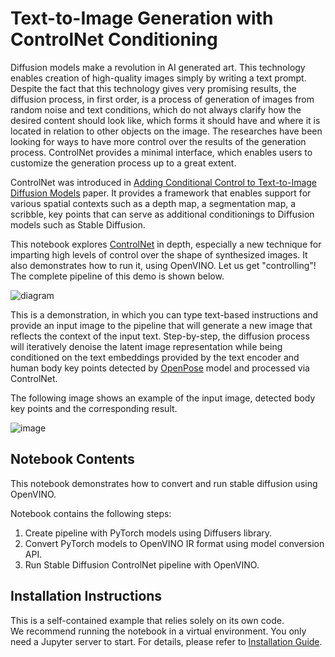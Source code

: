 # Text-to-Image Generation with ControlNet Conditioning

Diffusion models make a revolution in AI generated art. This technology enables creation of high-quality images simply by writing a text prompt. Despite the fact that this technology gives very promising results, the diffusion process, in first order, is a process of generation of images from random noise and text conditions, which do not always clarify how the desired content should look like, which forms it should have and where it is located in relation to other objects on the image. The researches have been looking for ways to have more control over the results of the generation process. ControlNet provides a minimal interface, which enables users to customize the generation process up to a great extent.

ControlNet was introduced in [Adding Conditional Control to Text-to-Image Diffusion Models](https://arxiv.org/abs/2302.05543) paper. It provides a framework that enables support for various spatial contexts such as a depth map, a segmentation map, a scribble, key points that can serve as additional conditionings to Diffusion models such as Stable Diffusion.

This notebook explores [ControlNet](https://github.com/lllyasviel/ControlNet) in depth, especially a new technique for imparting high levels of control over the shape of synthesized images. It also demonstrates how to run it, using OpenVINO. Let us get "controlling"!
The complete pipeline of this demo is shown below.

![diagram](https://user-images.githubusercontent.com/29454499/224248986-eedf6492-dd7a-402b-b65d-36de952094ec.png)

This is a demonstration, in which you can type text-based instructions and provide an input image to the pipeline that will generate a new image that reflects the context of the input text.
Step-by-step, the diffusion process will iteratively denoise the latent image representation while being conditioned on the text embeddings provided by the text encoder and human body key points detected by [OpenPose](https://github.com/CMU-Perceptual-Computing-Lab/openpose) model and processed via ControlNet.

The following image shows an example of the input image, detected body key points and the corresponding result.

![image](https://user-images.githubusercontent.com/29454499/224541412-9d13443e-0e42-43f2-8210-aa31820c5b44.png)

## Notebook Contents

This notebook demonstrates how to convert and run stable diffusion using OpenVINO.

Notebook contains the following steps:
1. Create pipeline with PyTorch models using Diffusers library.
2. Convert PyTorch models to OpenVINO IR format using model conversion API.
3. Run Stable Diffusion ControlNet pipeline with OpenVINO.

## Installation Instructions

This is a self-contained example that relies solely on its own code.</br>
We recommend running the notebook in a virtual environment. You only need a Jupyter server to start.
For details, please refer to [Installation Guide](../../README.md).